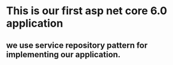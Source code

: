 # This is our first asp net core 6.0 application
## we use service repository pattern for implementing our application.